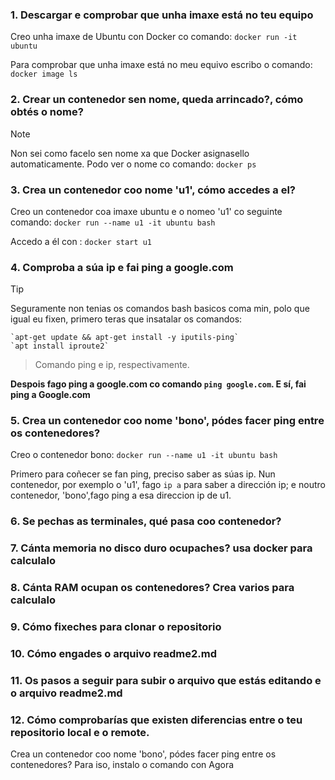 ### 1. Descargar e comprobar que unha imaxe está no teu equipo

Creo unha imaxe de Ubuntu con Docker co comando: `docker run -it ubuntu`

Para comprobar que unha imaxe está no meu equivo escribo o comando: `docker image ls`
### 2. Crear un contenedor sen nome, queda arrincado?, cómo obtés o nome?
>[!NOTE]
>Non sei como facelo sen nome xa que Docker asignasello automaticamente.
>Podo ver o nome co comando: `docker ps`
### 3. Crea un contenedor coo nome 'u1', cómo accedes a el?
Creo un contenedor coa imaxe ubuntu e o nomeo 'u1' co seguinte comando: `docker run --name u1 -it ubuntu bash` 

Accedo a él con : `docker start u1`
### 4. Comproba a súa ip e fai ping a google.com
>[!TIP]
> Seguramente non tenias os comandos bash basicos coma min, polo que igual eu fixen, primero teras que insatalar os comandos: 
```
`apt-get update && apt-get install -y iputils-ping` 
`apt install iproute2`
```
>Comando ping e ip, respectivamente.

**Despois fago ping a google.com co comando `ping google.com`. E sí, fai ping a Google.com**

### 5. Crea un contenedor coo nome 'bono', pódes facer ping entre os contenedores?
Creo o contenedor bono: `docker run --name u1 -it ubuntu bash`

Primero para coñecer se fan ping, preciso saber as súas ip.
Nun contenedor, por exemplo o 'u1', fago `ip a` para saber a dirección ip; e noutro contenedor, 'bono',fago ping a esa direccion ip de u1.
### 6. Se pechas as terminales, qué pasa coo contenedor?
### 7. Cánta memoria no disco duro ocupaches? usa docker para calculalo
### 8. Cánta RAM ocupan os contenedores? Crea varios para calculalo
### 9. Cómo fixeches para clonar o repositorio
### 10. Cómo engades o arquivo readme2.md
### 11. Os pasos a seguir para subir o arquivo que estás editando e o arquivo readme2.md
### 12. Cómo comprobarías que existen diferencias entre o teu repositorio local e o remote.









Crea un contenedor coo nome 'bono', pódes facer ping entre os contenedores?
 Para iso, instalo o comando con 
Agora 